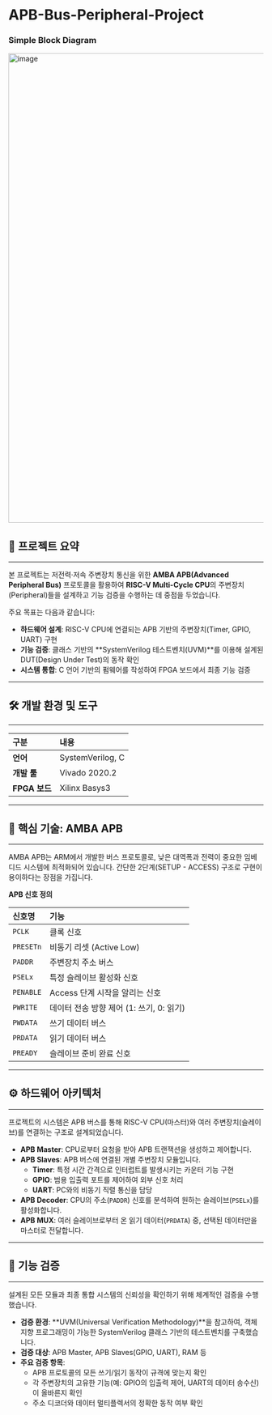 # APB-Bus-Peripheral-Project


### Simple Block Diagram
<img width="1854" height="928" alt="image" src="https://github.com/user-attachments/assets/c59fbf45-360e-453c-b725-7bb20ccfa96c" />

## 📝 프로젝트 요약
---
본 프로젝트는 저전력·저속 주변장치 통신을 위한 **AMBA APB(Advanced Peripheral Bus)** 프로토콜을 활용하여 **RISC-V Multi-Cycle CPU**의 주변장치(Peripheral)들을 설계하고 기능 검증을 수행하는 데 중점을 두었습니다.

주요 목표는 다음과 같습니다:

* **하드웨어 설계**: RISC-V CPU에 연결되는 APB 기반의 주변장치(Timer, GPIO, UART) 구현
* **기능 검증**: 클래스 기반의 **SystemVerilog 테스트벤치(UVM)**를 이용해 설계된 DUT(Design Under Test)의 동작 확인
* **시스템 통합**: C 언어 기반의 펌웨어를 작성하여 FPGA 보드에서 최종 기능 검증

---
## 🛠️ 개발 환경 및 도구
---
| 구분 | 내용 |
|:---|:---|
| **언어** | SystemVerilog, C |
| **개발 툴** | Vivado 2020.2 |
| **FPGA 보드** | Xilinx Basys3 |

---
## 📖 핵심 기술: AMBA APB
---
AMBA APB는 ARM에서 개발한 버스 프로토콜로, 낮은 대역폭과 전력이 중요한 임베디드 시스템에 최적화되어 있습니다. 간단한 2단계(SETUP - ACCESS) 구조로 구현이 용이하다는 장점을 가집니다.

**APB 신호 정의**

| 신호명 | 기능 |
|:---|:---|
| `PCLK` | 클록 신호 |
| `PRESETn` | 비동기 리셋 (Active Low) |
| `PADDR` | 주변장치 주소 버스 |
| `PSELx` | 특정 슬레이브 활성화 신호 |
| `PENABLE` | Access 단계 시작을 알리는 신호 |
| `PWRITE` | 데이터 전송 방향 제어 (1: 쓰기, 0: 읽기) |
| `PWDATA` | 쓰기 데이터 버스 |
| `PRDATA` | 읽기 데이터 버스 |
| `PREADY` | 슬레이브 준비 완료 신호 |

---
## ⚙️ 하드웨어 아키텍처
---
프로젝트의 시스템은 APB 버스를 통해 RISC-V CPU(마스터)와 여러 주변장치(슬레이브)를 연결하는 구조로 설계되었습니다.

* **APB Master**: CPU로부터 요청을 받아 APB 트랜잭션을 생성하고 제어합니다.
* **APB Slaves**: APB 버스에 연결된 개별 주변장치 모듈입니다.
    * **Timer**: 특정 시간 간격으로 인터럽트를 발생시키는 카운터 기능 구현
    * **GPIO**: 범용 입출력 포트를 제어하여 외부 신호 처리
    * **UART**: PC와의 비동기 직렬 통신을 담당
* **APB Decoder**: CPU의 주소(`PADDR`) 신호를 분석하여 원하는 슬레이브(`PSELx`)를 활성화합니다.
* **APB MUX**: 여러 슬레이브로부터 온 읽기 데이터(`PRDATA`) 중, 선택된 데이터만을 마스터로 전달합니다.

---
## 🔬 기능 검증
---
설계된 모든 모듈과 최종 통합 시스템의 신뢰성을 확인하기 위해 체계적인 검증을 수행했습니다.

* **검증 환경**: **UVM(Universal Verification Methodology)**을 참고하여, 객체 지향 프로그래밍이 가능한 SystemVerilog 클래스 기반의 테스트벤치를 구축했습니다.
* **검증 대상**: APB Master, APB Slaves(GPIO, UART), RAM 등
* **주요 검증 항목**:
    * APB 프로토콜의 모든 쓰기/읽기 동작이 규격에 맞는지 확인
    * 각 주변장치의 고유한 기능(예: GPIO의 입출력 제어, UART의 데이터 송수신)이 올바른지 확인
    * 주소 디코더와 데이터 멀티플렉서의 정확한 동작 여부 확인
